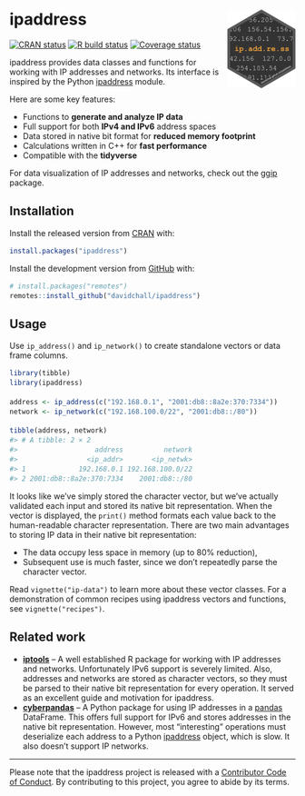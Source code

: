 
<!-- README.md is generated from README.Rmd. Please edit that file -->

# ipaddress <a href='https://davidchall.github.io/ipaddress/'><img src='man/figures/logo.png' align="right" height="138" /></a>

<!-- badges: start -->

[![CRAN
status](https://www.r-pkg.org/badges/version/ipaddress)](https://CRAN.R-project.org/package=ipaddress)
[![R build
status](https://github.com/davidchall/ipaddress/actions/workflows/R-CMD-check.yaml/badge.svg)](https://github.com/davidchall/ipaddress/actions/workflows/R-CMD-check.yaml)
[![Coverage
status](https://codecov.io/gh/davidchall/ipaddress/branch/master/graph/badge.svg)](https://app.codecov.io/gh/davidchall/ipaddress?branch=master)
<!-- badges: end -->

ipaddress provides data classes and functions for working with IP
addresses and networks. Its interface is inspired by the Python
[ipaddress](https://docs.python.org/3/library/ipaddress.html) module.

Here are some key features:

- Functions to **generate and analyze IP data**
- Full support for both **IPv4 and IPv6** address spaces
- Data stored in native bit format for **reduced memory footprint**
- Calculations written in C++ for **fast performance**
- Compatible with the **tidyverse**

For data visualization of IP addresses and networks, check out the
[ggip](https://davidchall.github.io/ggip/) package.

## Installation

Install the released version from [CRAN](https://CRAN.R-project.org)
with:

``` r
install.packages("ipaddress")
```

Install the development version from [GitHub](https://github.com/) with:

``` r
# install.packages("remotes")
remotes::install_github("davidchall/ipaddress")
```

## Usage

Use `ip_address()` and `ip_network()` to create standalone vectors or
data frame columns.

``` r
library(tibble)
library(ipaddress)

address <- ip_address(c("192.168.0.1", "2001:db8::8a2e:370:7334"))
network <- ip_network(c("192.168.100.0/22", "2001:db8::/80"))

tibble(address, network)
#> # A tibble: 2 × 2
#>                   address          network
#>                 <ip_addr>       <ip_netwk>
#> 1             192.168.0.1 192.168.100.0/22
#> 2 2001:db8::8a2e:370:7334    2001:db8::/80
```

It looks like we’ve simply stored the character vector, but we’ve
actually validated each input and stored its native bit representation.
When the vector is displayed, the `print()` method formats each value
back to the human-readable character representation. There are two main
advantages to storing IP data in their native bit representation:

- The data occupy less space in memory (up to 80% reduction),
- Subsequent use is much faster, since we don’t repeatedly parse the
  character vector.

Read `vignette("ip-data")` to learn more about these vector classes. For
a demonstration of common recipes using ipaddress vectors and functions,
see `vignette("recipes")`.

## Related work

- [**iptools**](https://hrbrmstr.github.io/iptools/) – A well
  established R package for working with IP addresses and networks.
  Unfortunately IPv6 support is severely limited. Also, addresses and
  networks are stored as character vectors, so they must be parsed to
  their native bit representation for every operation. It served as an
  excellent guide and motivation for ipaddress.
- [**cyberpandas**](https://cyberpandas.readthedocs.io) – A Python
  package for using IP addresses in a
  [pandas](https://pandas.pydata.org) DataFrame. This offers full
  support for IPv6 and stores addresses in the native bit
  representation. However, most “interesting” operations must
  deserialize each address to a Python
  [ipaddress](https://docs.python.org/3/library/ipaddress.html) object,
  which is slow. It also doesn’t support IP networks.

------------------------------------------------------------------------

Please note that the ipaddress project is released with a [Contributor
Code of
Conduct](https://davidchall.github.io/ipaddress/CODE_OF_CONDUCT.html).
By contributing to this project, you agree to abide by its terms.
